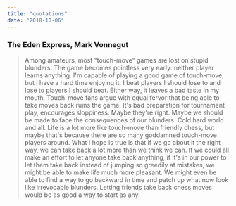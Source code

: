 ```yaml
---
title: "quotations"
date: "2018-10-06"
---
```



### The Eden Express, Mark Vonnegut

> Among amateurs, most "touch-move" games are lost on stupid blunders. The game becomes pointless very early: neither player learns anything. I'm capable of playing a good game of touch-move, but I have a hard time enjoying it. I beat players I should lose to and lose to players I should beat. Either way, it leaves a bad taste in my mouth.
> Touch-move fans argue with equal fervor that being able to take moves back ruins the game. It's bad preparation for tournament play, encourages sloppiness. Maybe they're right. Maybe we should be made to face the consequences of our blunders. Cold hard world and all.
> Life is a lot more like touch-move than friendly chess, but maybe that's because there are so many goddamned touch-move players around.
> What I hope is true is that if we go about it the right way, we can take back a lot more than we think we can. If we could all make an effort to let anyone take back anything, if it's in our power to let them take back instead of jumping so greedily at mistakes, we might be able to make life much more pleasant. We might even be able to find a way to go backward in time and patch up what now look like irrevocable blunders. Letting friends take back chess moves would be as good a way to start as any.

